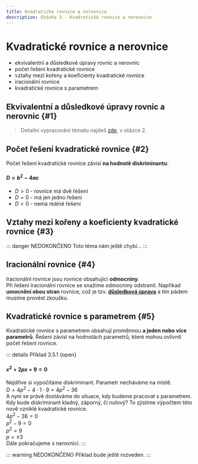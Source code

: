 ```yaml
---
title: Kvadratické rovnice a nerovnice
description: Otázka 3 - Kvadratické rovnice a nerovnice
---
```


# **Kvadratické rovnice a nerovnice**

- ekvivalentní a důsledkové úpravy rovnic a nerovnic
- počet řešení kvadratické rovnice
- vztahy mezi kořeny a koeficienty kvadratické rovnice
- iracionální rovnice
- kvadratické rovnice s parametrem

## **Ekvivalentní a důsledkové úpravy rovnic a nerovnic** {#1}

> Detailní vypracování tématu najdeš [zde](/matematika/2-linearni-rovnice-a-nerovnice), v otázce 2.

## **Počet řešení kvadratické rovnice** {#2}

Počet řešení kvadratické rovnice závisí **na hodnotě diskriminantu**:
#### $D = b^2 - 4ac$  
- $D > 0$ - rovnice má dvě řešení
- $D = 0$ - má jen jedno řešení
- $D < 0$ - nemá reálné řešení

## **Vztahy mezi kořeny a koeficienty kvadratické rovnice** {#3}

::: danger NEDOKONČENO
Toto téma nám ještě chybí...
:::

## **Iracionální rovnice** {#4}

Iracionální rovnice jsou rovnice obsahujíci **odmocniny**.  
Při řešení iracionální rovnice se snažíme odmocniny odstranit. Napříkad **umocnění obou stran** rovnice, což je tzv. **[důsledková úprava](/matematika/2-linearni-rovnice-a-nerovnice#2)** a tím pádem musíme provést zkoušku.



## **Kvadratické rovnice s parametrem** {#5}

Kvadratické rovnice s parametrem obsahují proměnnou **a jeden nebo více parametrů**. Řešení závisí na hodnotách parametrů, které mohou ovlivnit počet řešení rovnice.

::: details Příklad 3.5.1 {open}
#### $x^2 + 2px + 9 = 0$

Nejdříve si vypočítáme diskriminant. Parametr necháváme na místě.  
$D = 4p^2 - 4 \cdot 1 \cdot 9 = 4p^2 - 36$  
A nyní se právě dostáváme do situace, kdy budeme pracovat s parametrem.
Kdy bude diskriminant kladný, záporný, či nulový?
To zjistíme výpočtem této nově vzniklé kvadratické rovnice.  
$4p^2 - 36 = 0$  
$p^2 - 9 = 0$  
$p^2 = 9$  
$p = \pm 3$  
Dále pokračujeme s nerovnicí.
:::

::: warning NEDOKONČENO
Příklad bude ještě rozveden.
:::
